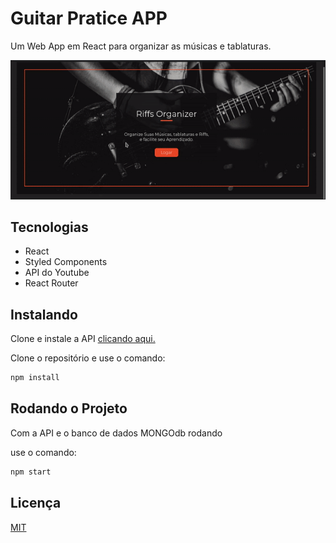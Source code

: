 # Guitar Pratice APP

Um Web App em React para organizar as músicas e tablaturas.

![demonstração do APP](gifs/overview.gif)

## Tecnologias

- React
- Styled Components
- API do Youtube
- React Router

## Instalando

Clone e instale a API [clicando aqui.](https://github.com/BrunoMendes41/GuitarPraticeOrganizerApi)

Clone o repositório e use o comando:

```bash
npm install
```

## Rodando o Projeto

Com a API e o banco de dados MONGOdb rodando

use o comando:

```bash
npm start
```

## Licença

[MIT](https://choosealicense.com/licenses/mit/)
